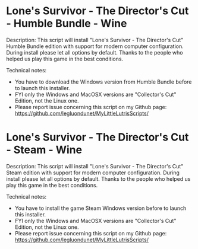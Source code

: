 # Lone's Survivor - The Director's Cut - Humble Bundle - Wine

Description:
This script will install "Lone's Survivor - The Director's Cut" Humble Bundle edition with support for modern computer configuration.
During install please let all options by default.
Thanks to the people who helped us play this game in the best conditions.

Technical notes:
- You have to download the Windows version from Humble Bundle before to launch this installer.
- FYI only the Windows and MacOSX versions are "Collector's Cut" Edition, not the Linux one.
- Please report issue concerning this script on my Github page:
https://github.com/legluondunet/MyLittleLutrisScripts/

# Lone's Survivor - The Director's Cut - Steam - Wine

Description:
This script will install "Lone's Survivor - The Director's Cut" Steam edition with support for modern computer configuration.
During install please let all options by default.
Thanks to the people who helped us play this game in the best conditions.

Technical notes:
- You have to install the game Steam Windows version before to launch this installer.
- FYI only the Windows and MacOSX versions are "Collector's Cut" Edition, not the Linux one.
- Please report issue concerning this script on my Github page:
https://github.com/legluondunet/MyLittleLutrisScripts/
